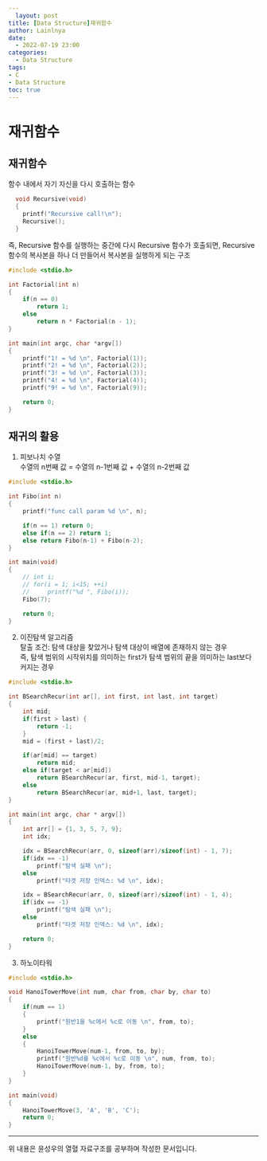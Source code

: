 ```yaml
---
  layout: post
title: [Data Structure]재귀함수
author: Lainlnya
date:
  - 2022-07-19 23:00
categories:
  - Data Structure
tags:
- C
- Data Structure
toc: true
---
```


# 재귀함수

## 재귀함수

함수 내에서 자기 자신을 다시 호출하는 함수

```C
  void Recursive(void)
  {
    printf("Recursive call!\n");
    Recursive();
  }
```

즉, Recursive 함수를 실행하는 중간에 다시 Recursive 함수가 호출되면, Recursive 함수의 복사본을 하나 더 만들어서 복사본을 실행하게 되는 구조

```C
#include <stdio.h>

int Factorial(int n)
{
    if(n == 0)
        return 1;
    else
        return n * Factorial(n - 1);
}

int main(int argc, char *argv[])
{
    printf("1! = %d \n", Factorial(1));
    printf("2! = %d \n", Factorial(2));
    printf("3! = %d \n", Factorial(3));
    printf("4! = %d \n", Factorial(4));
    printf("9! = %d \n", Factorial(9));

    return 0;
}
```

## 재귀의 활용

1. 피보나치 수열 \
   수열의 n번째 값 = 수열의 n-1번째 값 + 수열의 n-2번째 값

```C
#include <stdio.h>

int Fibo(int n)
{
    printf("func call param %d \n", n);

    if(n == 1) return 0;
    else if(n == 2) return 1;
    else return Fibo(n-1) + Fibo(n-2);
}

int main(void)
{
    // int i;
    // for(i = 1; i<15; ++i)
    //     printf("%d ", Fibo(i));
    Fibo(7);

    return 0;
}
```

2. 이진탐색 알고리즘 \
   탈출 조건: 탐색 대상을 찾았거나 탐색 대상이 배열에 존재하지 않는 경우 \
   즉, 탐색 범위의 시작위치를 의미하는 first가 탐색 범위의 끝을 의미하는 last보다 커지는 경우

```C
#include <stdio.h>

int BSearchRecur(int ar[], int first, int last, int target)
{
    int mid;
    if(first > last) {
        return -1;
    }
    mid = (first + last)/2;

    if(ar[mid] == target)
        return mid;
    else if(target < ar[mid])
        return BSearchRecur(ar, first, mid-1, target);
    else
        return BSearchRecur(ar, mid+1, last, target);
}

int main(int argc, char * argv[])
{
    int arr[] = {1, 3, 5, 7, 9};
    int idx;

    idx = BSearchRecur(arr, 0, sizeof(arr)/sizeof(int) - 1, 7);
    if(idx == -1)
        printf("탐색 실패 \n");
    else
        printf("타겟 저장 인덱스: %d \n", idx);

    idx = BSearchRecur(arr, 0, sizeof(arr)/sizeof(int) - 1, 4);
    if(idx == -1)
        printf("탐색 실패 \n");
    else
        printf("타겟 저장 인덱스: %d \n", idx);

    return 0;
}
```

3. 하노이타워

```C
#include <stdio.h>

void HanoiTowerMove(int num, char from, char by, char to)
{
    if(num == 1)
    {
        printf("원반1을 %c에서 %c로 이동 \n", from, to);
    }
    else
    {
        HanoiTowerMove(num-1, from, to, by);
        printf("원반%d를 %c에서 %c로 이동 \n", num, from, to);
        HanoiTowerMove(num-1, by, from, to);
    }
}

int main(void)
{
    HanoiTowerMove(3, 'A', 'B', 'C');
    return 0;
}
```

---

위 내용은 윤성우의 열혈 자료구조를 공부하며 작성한 문서입니다.

